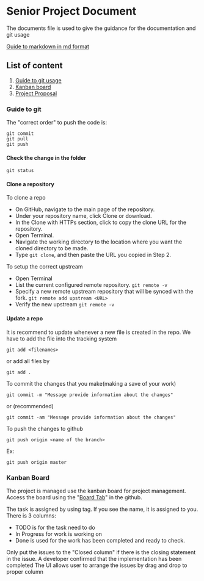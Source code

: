 # Senior Project Document

The documents file is used to give the guidance for the documentation and git usage

[Guide to markdown in md format](https://github.com/adam-p/markdown-here/wiki/Markdown-Cheatsheet)

## List of content

1. [Guide to git usage](#guide-to-git)
2. [Kanban board](#kanban-board)
3. [Project Proposal](https://github.com/TinkersStudio/SeniorProjectDocument/tree/master/Project%20Proposal)

### Guide to git

The "correct order" to push the code is:

```
git commit
git pull
git push
```

#### Check the change in the folder

```
git status
```

#### Clone a repository
To clone a repo

- On GitHub, navigate to the main page of the repository.
- Under your repository name, click Clone or download.
- In the Clone with HTTPs section, click  to copy the clone URL for the repository.
- Open Terminal.
- Navigate the working directory to the location where you want the cloned directory to be made.
- Type ```git clone```, and then paste the URL you copied in Step 2.

To setup the correct upstream
- Open Terminal
- List the current configured remote repository. ```git remote -v```
- Specify a new remote upstream repository that will be synced with the fork. ```git remote add upstream <URL>```
- Verify the new upstream ```git remote -v```

#### Update a repo

It is recommend to update whenever a new file is created in the repo. We have to add the file into the tracking system

```
git add <filenames>
```

or add all files by

```
git add .
```

To commit the changes that you make(making a save of your work)

```
git commit -m "Message provide information about the changes"
```

or (recommended)

```
git commit -am "Message provide information about the changes"
```

To push the changes to github

```
git push origin <name of the branch>
```

Ex:

```
git push origin master
```
### Kanban Board

The project is managed use the kanban board for project management. Access the board using the "[Board Tab](https://github.com/TinkersStudio/SeniorProjectDocument#boards?repos=76986294)" in the github.

The task is assigned by using tag. If you see the name, it is assigned to you. There is 3 columns:
- TODO is for the task need to do
- In Progress for work is working on
- Done is used for the work has been completed and ready to check.

Only put the issues to the "Closed column" if there is the closing statement in the issue. A developer confirmed that the implementation has been completed
The UI allows user to arrange the issues by drag and drop to proper column
